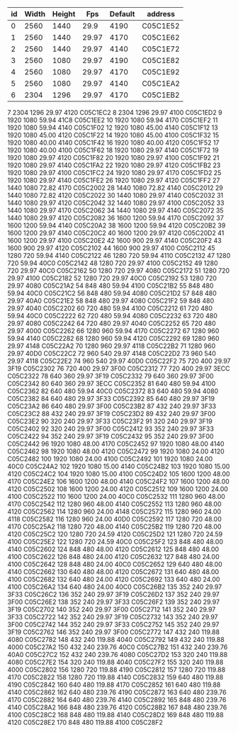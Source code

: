 id|Width|Height|Fps|Default|address
--- | --- | --- | --- | --- | --- 
0 |	2560 |	1440 |	29.9|	4190 |	C05C1E52
1 |	2560|	1440|	29.97|	4170|	C05C1E62
2|	2560|	1440|	29.97|	4140|	C05C1E72
3|	2560|	1080|	29.97|	4190|	C05C1E82
4|	2560|	1080|	29.97|	4170|	C05C1E92
5|	2560|	1080|	29.97|	4140|	C05C1EA2
6|	2304|	1296|	29.97|	4170|	C05C1EB2
7	2304	1296	29.97	4120	C05C1EC2
8	2304	1296	29.97	4100	C05C1ED2
9	1920	1080	59.94	41C8	C05C1EE2
10	1920	1080	59.94	4170	C05C1EF2
11	1920	1080	59.94	4140	C05C1F02
12	1920	1080	45.00	4140	C05C1F12
13	1920	1080	45.00	4120	C05C1F22
14	1920	1080	45.00	4100	C05C1F32
15	1920	1080	40.00	4140	C05C1F42
16	1920	1080	40.00	4120	C05C1F52
17	1920	1080	40.00	4100	C05C1F62
18	1920	1080	29.97	4140	C05C1F72
19	1920	1080	29.97	4120	C05C1F82
20	1920	1080	29.97	4100	C05C1F92
21	1920	1080	29.97	4140	C05C1FA2
22	1920	1080	29.97	4120	C05C1FB2
23	1920	1080	29.97	4100	C05C1FC2
24	1920	1080	29.97	4170	C05C1FD2
25	1920	1080	29.97	4140	C05C1FE2
26	1920	1080	29.97	4120	C05C1FF2
27	1440	1080	72.82	4170	C05C2002
28	1440	1080	72.82	4140	C05C2012
29	1440	1080	72.82	4120	C05C2022
30	1440	1080	29.97	4140	C05C2032
31	1440	1080	29.97	4120	C05C2042
32	1440	1080	29.97	4100	C05C2052
33	1440	1080	29.97	4170	C05C2062
34	1440	1080	29.97	4140	C05C2072
35	1440	1080	29.97	4120	C05C2082
36	1600	1200	59.94	4170	C05C2092
37	1600	1200	59.94	4140	C05C20A2
38	1600	1200	59.94	4120	C05C20B2
39	1600	1200	29.97	4140	C05C20C2
40	1600	1200	29.97	4120	C05C20D2
41	1600	1200	29.97	4100	C05C20E2
42	1600	900	29.97	4140	C05C20F2
43	1600	900	29.97	4120	C05C2102
44	1600	900	29.97	4100	C05C2112
45	1280	720	59.94	4140	C05C2122
46	1280	720	59.94	4110	C05C2132
47	1280	720	59.94	40C0	C05C2142
48	1280	720	29.97	4100	C05C2152
49	1280	720	29.97	40C0	C05C2162
50	1280	720	29.97	4080	C05C2172
51	1280	720	29.97	4100	C05C2182
52	1280	720	29.97	40C0	C05C2192
53	1280	720	29.97	4080	C05C21A2
54	848	480	59.94	4100	C05C21B2
55	848	480	59.94	40C0	C05C21C2
56	848	480	59.94	4080	C05C21D2
57	848	480	29.97	40A0	C05C21E2
58	848	480	29.97	4080	C05C21F2
59	848	480	29.97	4040	C05C2202
60	720	480	59.94	4100	C05C2212
61	720	480	59.94	40C0	C05C2222
62	720	480	59.94	4080	C05C2232
63	720	480	29.97	4080	C05C2242
64	720	480	29.97	4040	C05C2252
65	720	480	29.97	4000	C05C2262
66	1280	960	59.94	4170	C05C2272
67	1280	960	59.94	4140	C05C2282
68	1280	960	59.94	4120	C05C2292
69	1280	960	29.97	4148	C05C22A2
70	1280	960	29.97	4118	C05C22B2
71	1280	960	29.97	40D0	C05C22C2
72	960	540	29.97	4148	C05C22D2
73	960	540	29.97	4118	C05C22E2
74	960	540	29.97	40D0	C05C22F2
75	720	400	29.97	3F19	C05C2302
76	720	400	29.97	3F00	C05C2312
77	720	400	29.97	3ECC	C05C2322
78	640	360	29.97	3F19	C05C2332
79	640	360	29.97	3F00	C05C2342
80	640	360	29.97	3ECC	C05C2352
81	640	480	59.94	4100	C05C2362
82	640	480	59.94	40C0	C05C2372
83	640	480	59.94	4080	C05C2382
84	640	480	29.97	3F33	C05C2392
85	640	480	29.97	3F19	C05C23A2
86	640	480	29.97	3F00	C05C23B2
87	432	240	29.97	3F33	C05C23C2
88	432	240	29.97	3F19	C05C23D2
89	432	240	29.97	3F00	C05C23E2
90	320	240	29.97	3F33	C05C23F2
91	320	240	29.97	3F19	C05C2402
92	320	240	29.97	3F00	C05C2412
93	352	240	29.97	3F33	C05C2422
94	352	240	29.97	3F19	C05C2432
95	352	240	29.97	3F00	C05C2442
96	1920	1080	48.00	4170	C05C2452
97	1920	1080	48.00	4140	C05C2462
98	1920	1080	48.00	4120	C05C2472
99	1920	1080	24.00	4120	C05C2482
100	1920	1080	24.00	4100	C05C2492
101	1920	1080	24.00	40C0	C05C24A2
102	1920	1080	15.00	4140	C05C24B2
103	1920	1080	15.00	4120	C05C24C2
104	1920	1080	15.00	4100	C05C24D2
105	1600	1200	48.00	4170	C05C24E2
106	1600	1200	48.00	4140	C05C24F2
107	1600	1200	48.00	4120	C05C2502
108	1600	1200	24.00	4120	C05C2512
109	1600	1200	24.00	4100	C05C2522
110	1600	1200	24.00	40C0	C05C2532
111	1280	960	48.00	4170	C05C2542
112	1280	960	48.00	4140	C05C2552
113	1280	960	48.00	4120	C05C2562
114	1280	960	24.00	4148	C05C2572
115	1280	960	24.00	4118	C05C2582
116	1280	960	24.00	40D0	C05C2592
117	1280	720	48.00	4170	C05C25A2
118	1280	720	48.00	4140	C05C25B2
119	1280	720	48.00	4120	C05C25C2
120	1280	720	24.59	4120	C05C25D2
121	1280	720	24.59	4100	C05C25E2
122	1280	720	24.59	40C0	C05C25F2
123	848	480	48.00	4140	C05C2602
124	848	480	48.00	4120	C05C2612
125	848	480	48.00	4100	C05C2622
126	848	480	24.00	4120	C05C2632
127	848	480	24.00	4100	C05C2642
128	848	480	24.00	40C0	C05C2652
129	640	480	48.00	4140	C05C2662
130	640	480	48.00	4120	C05C2672
131	640	480	48.00	4100	C05C2682
132	640	480	24.00	4120	C05C2692
133	640	480	24.00	4100	C05C26A2
134	640	480	24.00	40C0	C05C26B2
135	352	240	29.97	3F33	C05C26C2
136	352	240	29.97	3F19	C05C26D2
137	352	240	29.97	3F00	C05C26E2
138	352	240	29.97	3F33	C05C26F2
139	352	240	29.97	3F19	C05C2702
140	352	240	29.97	3F00	C05C2712
141	352	240	29.97	3F33	C05C2722
142	352	240	29.97	3F19	C05C2732
143	352	240	29.97	3F00	C05C2742
144	352	240	29.97	3F33	C05C2752
145	352	240	29.97	3F19	C05C2762
146	352	240	29.97	3F00	C05C2772
147	432	240	119.88	4080	C05C2782
148	432	240	119.88	4040	C05C2792
149	432	240	119.88	4000	C05C27A2
150	432	240	239.76	40C0	C05C27B2
151	432	240	239.76	40A0	C05C27C2
152	432	240	239.76	4080	C05C27D2
153	320	240	119.88	4080	C05C27E2
154	320	240	119.88	4040	C05C27F2
155	320	240	119.88	4000	C05C2802
156	1280	720	119.88	4190	C05C2812
157	1280	720	119.88	4170	C05C2822
158	1280	720	119.88	4140	C05C2832
159	640	480	119.88	4190	C05C2842
160	640	480	119.88	4170	C05C2852
161	640	480	119.88	4140	C05C2862
162	640	480	239.76	4190	C05C2872
163	640	480	239.76	4170	C05C2882
164	640	480	239.76	4140	C05C2892
165	848	480	239.76	4140	C05C28A2
166	848	480	239.76	4120	C05C28B2
167	848	480	239.76	4100	C05C28C2
168	848	480	119.88	4140	C05C28D2
169	848	480	119.88	4120	C05C28E2
170	848	480	119.88	4100	C05C28F2
